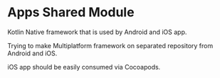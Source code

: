 # Apps Shared Module

Kotlin Native framework that is used by Android and iOS app.

Trying to make Multiplatform framework on separated repository from Android and iOS.

iOS app should be easily consumed via Cocoapods.